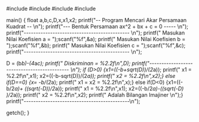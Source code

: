 #include
#include
#include
#include

main()
{
float a,b,c,D,x,x1,x2;
printf("-- Program Mencari Akar Persamaan Kuadrat -- \n");
printf("--- Bentuk Persamaan ax^2 + bx + c = 0 ----- \n");
printf("-------------------------------------------- \n");
printf(" Masukan Nilai Koefisien a = ");scanf("%f",&a);
printf(" Masukan Nilai Koefisien b = ");scanf("%f",&b);
printf(" Masukan Nilai Koefisien c = ");scanf("%f",&c);
printf("-------------------------------------------- \n");

D = (b*b)-(4*a*c);
printf(" Diskriminan = %2.2f\n",D);
printf("-------------------------------------------- \n");
if (D>0)
        {x1=((-b+sqrt(D))/(2*a));
                printf(" x1 = %2.2f\n",x1);
         x2=((-b-sqrt(D))/(2*a));
                printf(" x2 = %2.2f\n",x2);}
else if(D==0)
        {x= -b/(2*a);
                printf(" x1 = x2 = %2.2f\n",x);}
else if(D<0)
        {x1=((-b/2*a)+ ((sqrt(-D))/2*a));
                printf(" x1 = %2.2f\n",x1);
         x2=((-b/2*a)-((sqrt(-D) )/2*a));
                printf(" x2 = %2.2f\n",x2);
                printf(" Adalah Bilangan Imajiner \n");}
printf("--------------------------------------------\n");

getch();
}

